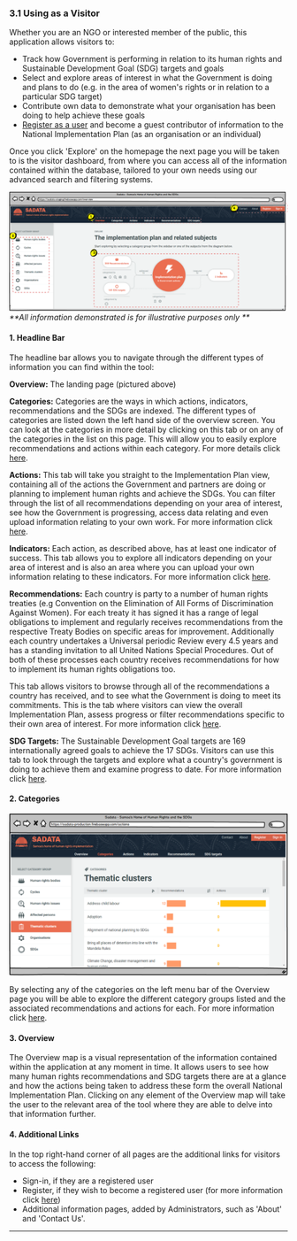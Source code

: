### 3.1 Using as a Visitor

Whether you are an NGO or interested member of the public, this application allows visitors to:

* Track how Government is performing in relation to its human rights and Sustainable Development Goal \(SDG\) targets and goals
* Select and explore areas of interest in what the Government is doing and plans to do \(e.g. in the area of women's rights or in relation to a particular SDG target\)
* Contribute own data to demonstrate what your organisation has been doing to help achieve these goals
* [Register as a user](../howto/register.md) and become a guest contributor of information to the National Implementation Plan \(as an organisation or an individual\)

Once you click 'Explore' on the homepage the next page you will be taken to is the visitor dashboard, from where you can access all of the information contained within the database, tailored to your own needs using our advanced search and filtering systems.

![](../assets/Overview_for_Visitors.png)  
_\*\*All information demonstrated is for illustrative purposes only \*\*_

#### 1. Headline Bar

The headline bar allows you to navigate through the different types of information you can find within the tool:

**Overview:** The landing page \(pictured above\)

**Categories:** Categories are the ways in which actions, indicators, recommendations and the SDGs are indexed. The different types of categories are listed down the left hand side of the overview screen. You can look at the categories in more detail by clicking on this tab or on any of the categories in the list on this page. This will allow you to easily explore recommendations and actions within each category. For more details click [here](../visitors/categories.md).

**Actions:** This tab will take you straight to the Implementation Plan view, containing all of the actions the Government and partners are doing or planning to implement human rights and achieve the SDGs. You can filter through the list of all recommendations depending on your area of interest, see how the Government is progressing, access data relating and even upload information relating to your own work. For more information click [here](../visitors/actions.md).

**Indicators:** Each action, as described above, has at least one indicator of success. This tab allows you to explore all indicators depending on your area of interest and is also an area where you can upload your own information relating to these indicators. For more information click [here](../visitors/indicators.md).

**Recommendations:** Each country is party to a number of human rights treaties \(e.g Convention on the Elimination of All Forms of Discrimination Against Women\). For each treaty it has signed it has a range of legal obligations to implement and regularly receives recommendations from the respective Treaty Bodies on specific areas for improvement. Additionally each country undertakes a Universal periodic Review every 4.5 years and has a standing invitation to all United Nations Special Procedures. Out of both of these processes each country receives recommendations for how to implement its human rights obligations too.

This tab allows visitors to browse through all of the recommendations a country has received, and to see what the Government is doing to meet its commitments. This is the tab where visitors can view the overall Implementation Plan, assess progress or filter recommendations specific to their own area of interest. For more information click [here](../visitors/recommendations.md).

**SDG Targets:** The Sustainable Development Goal targets are 169 internationally agreed goals to achieve the 17 SDGs. Visitors can use this tab to look through the targets and explore what a country's government is doing to achieve them and examine progress to date. For more information click [here](../visitors/sdg-targets.md).

#### 2. Categories

![](../assets/Categories.png)

By selecting any of the categories on the left menu bar of the Overview page you will be able to explore the different category groups listed and the associated recommendations and actions for each. For more information click [here](../visitors/categories.md).

#### 3. Overview

The Overview map is a visual representation of the information contained within the application at any moment in time. It allows users to see how many human rights recommendations and SDG targets there are at a glance and how the actions being taken to address these form the overall National Implementation Plan. Clicking on any element of the Overview map will take the user to the relevant area of the tool where they are able to delve into that information further.

#### 4. Additional Links

In the top right-hand corner of all pages are the additional links for visitors to access the following:

* Sign-in, if they are a registered user
* Register, if they wish to become a registered user \(for more information click [here](../howto/register.md)\)
* Additional information pages, added by Administrators, such as 'About' and 'Contact Us'.

---
